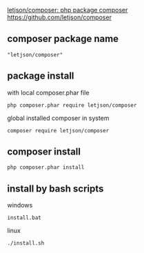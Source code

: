 [letjson/composer: php package composer](https://github.com/letjson/composer)
https://github.com/letjson/composer

## composer package name
    
    "letjson/composer"

## package install

with local composer.phar file 

    php composer.phar require letjson/composer

global installed composer in system

    composer require letjson/composer


## composer install

    php composer.phar install

## install by bash scripts

windows

    install.bat


linux

    ./install.sh